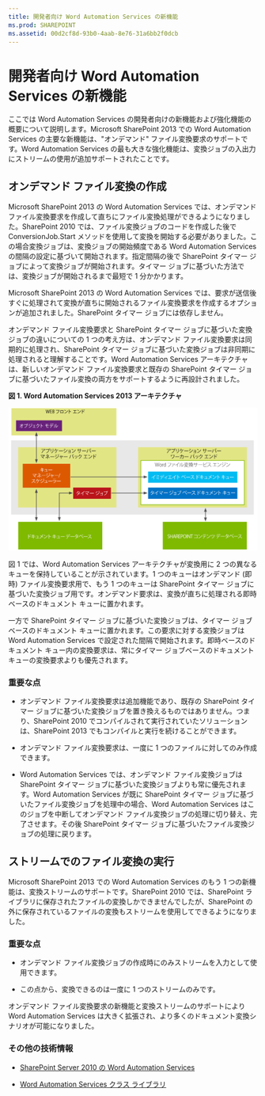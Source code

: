 ```yaml
---
title: 開発者向け Word Automation Services の新機能
ms.prod: SHAREPOINT
ms.assetid: 00d2cf8d-93b0-4aab-8e76-31a6bb2f0dcb
---
```



# 開発者向け Word Automation Services の新機能
ここでは Word Automation Services の開発者向けの新機能および強化機能の概要について説明します。Microsoft SharePoint 2013 での Word Automation Services の主要な新機能は、"オンデマンド" ファイル変換要求のサポートです。Word Automation Services の最も大きな強化機能は、変換ジョブの入出力にストリームの使用が追加サポートされたことです。
## オンデマンド ファイル変換の作成
<a name="was15CreateOnDemandConversion"> </a>

Microsoft SharePoint 2013 の Word Automation Services では、オンデマンド ファイル変換要求を作成して直ちにファイル変換処理ができるようになりました。SharePoint 2010 では、ファイル変換ジョブのコードを作成した後で ConversionJob.Start メソッドを使用して変換を開始する必要がありました。この場合変換ジョブは、変換ジョブの開始頻度である Word Automation Services の間隔の設定に基づいて開始されます。指定間隔の後で SharePoint タイマー ジョブによって変換ジョブが開始されます。タイマー ジョブに基づいた方法では、変換ジョブが開始されるまで最短で 1 分かかります。
  
    
    
Microsoft SharePoint 2013 の Word Automation Services では、要求が送信後すぐに処理されて変換が直ちに開始されるファイル変換要求を作成するオプションが追加されました。SharePoint タイマー ジョブには依存しません。
  
    
    
オンデマンド ファイル変換要求と SharePoint タイマー ジョブに基づいた変換ジョブの違いについての 1 つの考え方は、オンデマンド ファイル変換要求は同期的に処理され、SharePoint タイマー ジョブに基づいた変換ジョブは非同期に処理されると理解することです。Word Automation Services アーキテクチャは、新しいオンデマンド ファイル変換要求と既存の SharePoint タイマー ジョブに基づいたファイル変換の両方をサポートするように再設計されました。
  
    
    

**図 1. Word Automation Services 2013 アーキテクチャ**

  
    
    

  
    
    
![Word Automation Services 2013 アーキテクチャ](images/SPS15CON_WAS_Architecture.png)
  
    
    
図 1 では、Word Automation Services アーキテクチャが変換用に 2 つの異なるキューを保持していることが示されています。1 つのキューはオンデマンド (即時) ファイル変換要求用で、もう 1 つのキューは SharePoint タイマー ジョブに基づいた変換ジョブ用です。オンデマンド要求は、変換が直ちに処理される即時ベースのドキュメント キューに置かれます。
  
    
    
一方で SharePoint タイマー ジョブに基づいた変換ジョブは、タイマー ジョブベースのドキュメント キューに置かれます。この要求に対する変換ジョブは Word Automation Services で設定された間隔で開始されます。即時ベースのドキュメント キュー内の変換要求は、常にタイマー ジョブベースのドキュメント キューの変換要求よりも優先されます。
  
    
    

### 重要な点


- オンデマンド ファイル変換要求は追加機能であり、既存の SharePoint タイマー ジョブに基づいた変換ジョブを置き換えるものではありません。つまり、SharePoint 2010 でコンパイルされて実行されていたソリューションは、SharePoint 2013 でもコンパイルと実行を続けることができます。
    
  
- オンデマンド ファイル変換要求は、一度に 1 つのファイルに対してのみ作成できます。
    
  
- Word Automation Services では、オンデマンド ファイル変換ジョブは SharePoint タイマー ジョブに基づいた変換ジョブよりも常に優先されます。Word Automation Services が既に SharePoint タイマー ジョブに基づいたファイル変換ジョブを処理中の場合、Word Automation Services はこのジョブを中断してオンデマンド ファイル変換ジョブの処理に切り替え、完了させます。その後 SharePoint タイマー ジョブに基づいたファイル変換ジョブの処理に戻ります。
    
  

## ストリームでのファイル変換の実行
<a name="was15PerformStreamConversion"> </a>

Microsoft SharePoint 2013 での Word Automation Services のもう 1 つの新機能は、変換ストリームのサポートです。SharePoint 2010 では、SharePoint ライブラリに保存されたファイルの変換しかできませんでしたが、SharePoint の外に保存されているファイルの変換もストリームを使用してできるようになりました。
  
    
    

### 重要な点


- オンデマンド ファイル変換ジョブの作成時にのみストリームを入力として使用できます。
    
  
- この点から、変換できるのは一度に 1 つのストリームのみです。
    
  
オンデマンド ファイル変換要求の新機能と変換ストリームのサポートにより Word Automation Services は大きく拡張され、より多くのドキュメント変換シナリオが可能になりました。
  
    
    

### その他の技術情報
<a name="was15AdditionalResources"> </a>


-  [SharePoint Server 2010 の Word Automation Services](http://msdn.microsoft.com/ja-jp/library/ee558278.aspx)
    
  
-  [Word Automation Services クラス ライブラリ](http://msdn.microsoft.com/ja-jp/library/ee559408.aspx)
    
  

